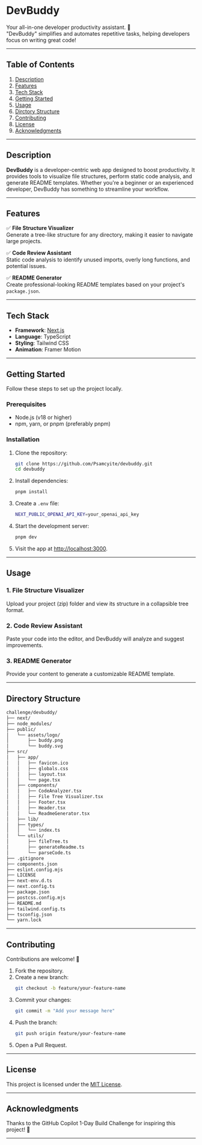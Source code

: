 # **DevBuddy**

Your all-in-one developer productivity assistant. 🚀  
"DevBuddy" simplifies and automates repetitive tasks, helping developers focus on writing great code!

---

## **Table of Contents**

1. [Description](#description)  
2. [Features](#features)  
3. [Tech Stack](#tech-stack)  
4. [Getting Started](#getting-started)  
5. [Usage](#usage)  
6. [Dirctory Structure](#directory-structure)
7. [Contributing](#contributing)  
8. [License](#license)
9. [Acknowledgments](#acknowledgments)

---

## **Description**

**DevBuddy** is a developer-centric web app designed to boost productivity. It provides tools to visualize file structures, perform static code analysis, and generate README templates. Whether you're a beginner or an experienced developer, DevBuddy has something to streamline your workflow.

---

## **Features**

✅ **File Structure Visualizer**  
Generate a tree-like structure for any directory, making it easier to navigate large projects.  

✅ **Code Review Assistant**  
Static code analysis to identify unused imports, overly long functions, and potential issues.  

✅ **README Generator**  
Create professional-looking README templates based on your project's `package.json`.  

---

## **Tech Stack**

- **Framework**: [Next.js](https://nextjs.org/)  
- **Language**: TypeScript  
- **Styling**: Tailwind CSS  
- **Animation**: Framer Motion  

---

## **Getting Started**

Follow these steps to set up the project locally.

### **Prerequisites**

- Node.js (v18 or higher)  
- npm, yarn, or pnpm (preferably pnpm)  

### **Installation**

1. Clone the repository:  
   ```bash
   git clone https://github.com/Psamcyite/devbuddy.git
   cd devbuddy
   ```

2. Install dependencies:  
   ```bash
   pnpm install
   ```

3. Create a `.env` file:  
   ```bash
   NEXT_PUBLIC_OPENAI_API_KEY=your_openai_api_key
   ```

4. Start the development server:  
   ```bash
   pnpm dev
   ```

5. Visit the app at [http://localhost:3000](http://localhost:3000).

---

## **Usage**

### **1. File Structure Visualizer**
Upload your project (zip) folder and view its structure in a collapsible tree format.  

### **2. Code Review Assistant**
Paste your code into the editor, and DevBuddy will analyze and suggest improvements.  

### **3. README Generator**
Provide your content to generate a customizable README template.  

---

## **Directory Structure**

```bash
challenge/devbuddy/
├── next/
├── node_modules/
├── public/
│   └── assets/logo/
│       ├── buddy.png
│       └── buddy.svg
├── src/
│   ├── app/
│   │   ├── favicon.ico
│   │   ├── globals.css
│   │   ├── layout.tsx
│   │   └── page.tsx
│   ├── components/
│   │   ├── CodeAnalyzer.tsx
│   │   ├── File Tree Visualizer.tsx
│   │   ├── Footer.tsx
│   │   ├── Header.tsx
│   │   └── ReadmeGenerator.tsx
│   ├── lib/
│   ├── types/
│   │   └── index.ts
│   └── utils/
│       ├── fileTree.ts
│       ├── generateReadme.ts
│       └── parseCode.ts
├── .gitignore
├── components.json
├── eslint.config.mjs
├── LICENSE
├── next-env.d.ts
├── next.config.ts
├── package.json
├── postcss.config.mjs
├── README.md
├── tailwind.config.ts
├── tsconfig.json
└── yarn.lock
```

---

## **Contributing**

Contributions are welcome! 🎉  

1. Fork the repository.  
2. Create a new branch:  
   ```bash
   git checkout -b feature/your-feature-name
   ```  
3. Commit your changes:  
   ```bash
   git commit -m "Add your message here"
   ```  
4. Push the branch:  
   ```bash
   git push origin feature/your-feature-name
   ```  
5. Open a Pull Request.  

---

## **License**

This project is licensed under the [MIT License](LICENSE).  

---

## **Acknowledgments**

Thanks to the GitHub Copilot 1-Day Build Challenge for inspiring this project! 🚀

---
